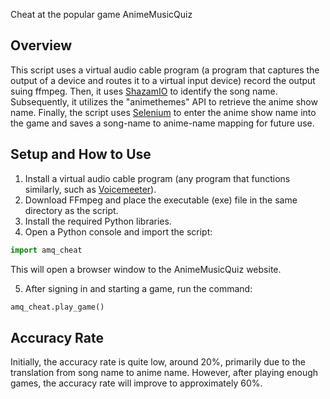 Cheat at the popular game AnimeMusicQuiz

## Overview

This script uses a virtual audio cable program (a program that captures the output of a device and routes it to a virtual input device) record the output suing ffmpeg. 
Then, it uses [ShazamIO](https://github.com/shazamio/ShazamIO) to identify the song name. Subsequently, it utilizes the "animethemes" API to retrieve the anime show name. Finally, the script uses [Selenium](https://www.selenium.dev/) to enter the anime show name into the game and saves a song-name to anime-name mapping for future use.

## Setup and How to Use

1.  Install a virtual audio cable program (any program that functions similarly, such as [Voicemeeter](https://vb-audio.com/Voicemeeter/index.htm)).
2.  Download FFmpeg and place the executable (exe) file in the same directory as the script.
3.  Install the required Python libraries.
4.  Open a Python console and import the script:

```python
import amq_cheat
```
This will open a browser window to the AnimeMusicQuiz website.   

5.  After signing in and starting a game, run the command:
```Python
amq_cheat.play_game()
```
## Accuracy Rate
Initially, the accuracy rate is quite low, around 20%, primarily due to the translation from song name to anime name. However, after playing enough games, the accuracy rate will improve to approximately 60%.